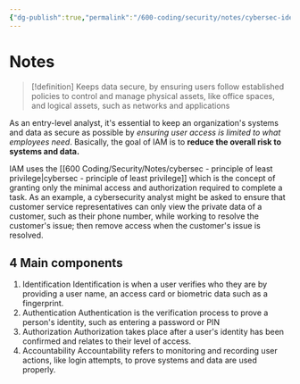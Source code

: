 ```yaml
---
{"dg-publish":true,"permalink":"/600-coding/security/notes/cybersec-identity-and-access-management-iam/","tags":["CyberSecurity"]}
---
```


# Notes
> [!definition] 
> Keeps data secure, by ensuring users follow established policies to control and manage physical assets, like office spaces, and logical assets, such as networks and applications

As an entry-level analyst, it's essential to keep an organization's systems and data as secure as possible by *ensuring user access is limited to what employees need*. Basically, the goal of IAM is to **reduce the overall risk to systems and data.**

IAM uses the [[600 Coding/Security/Notes/cybersec - principle of least privilege\|cybersec - principle of least privilege]]
which is the concept of granting only the minimal access and authorization required to complete a task. As an example, a cybersecurity analyst might be asked to ensure that customer service representatives can only view the private data of a customer, such as their phone number, while working to resolve the customer's issue; then remove access when the customer's issue is resolved.

## 4 Main components
1. Identification
	   Identification is when a user verifies who they are by providing a user name, an access card or biometric data such as a fingerprint. 
2. Authentication
	   Authentication is the verification process to prove a person's identity, such as entering a password or PIN
3.  Authorization
	   Authorization takes place after a user's identity has been confirmed and relates to their level of access.
4.  Accountability
	   Accountability refers to monitoring and recording user actions, like login attempts, to prove systems and data are used properly. 

